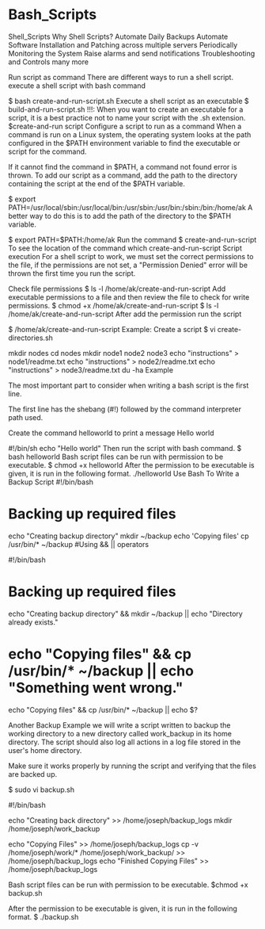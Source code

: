 # Bash_Scripts

Shell_Scripts
Why Shell Scripts?
Automate Daily Backups Automate Software Installation and Patching across multiple servers Periodically Monitoring the System Raise alarms and send notifications Troubleshooting and Controls many more

Run script as command
There are different ways to run a shell script. execute a shell script with bash command

$ bash create-and-run-script.sh
Execute a shell script as an executable
$ build-and-run-script.sh
!!!: When you want to create an executable for a script, it is a best practice not to name your script with the .sh extension.
$create-and-run script
Configure a script to run as a command
When a command is run on a Linux system, the operating system looks at the path configured in the $PATH environment variable to find the executable or script for the command.

If it cannot find the command in $PATH, a command not found error is thrown.
To add our script as a command, add the path to the directory containing the script at the end of the $PATH variable.

$ export PATH=/usr/local/sbin:/usr/local/bin:/usr/sbin:/usr/bin:/sbin:/bin:/home/ak
A better way to do this is to add the path of the directory to the $PATH variable.

$ export PATH=$PATH:/home/ak
Run the command
$ create-and-run-script
To see the location of the command
which create-and-run-script
Script execution For a shell script to work, we must set the correct permissions to the file, if the permissions are not set, a "Permission Denied" error will be thrown the first time you run the script.

Check file permissions
$ ls -l /home/ak/create-and-run-script
Add executable permissions to a file and then review the file to check for write permissions.
$ chmod +x /home/ak/create-and-run-script
$ ls -l /home/ak/create-and-run-script
After add the permission run the script

$ /home/ak/create-and-run-script
Example: Create a script
$ vi create-directories.sh

  mkdir nodes
  cd nodes
  mkdir node1 node2 node3
  echo "instructions" > node1/readme.txt
  echo "instructions" > node2/readme.txt
  echo "instructions" > node3/readme.txt
  du -ha
Example

The most important part to consider when writing a bash script is the first line.

The first line has the shebang (#!) followed by the command interpreter path used.

Create the command helloworld to print a message Hello world

#!/bin/sh
echo "Hello world"
Then run the script with bash command.
$ bash helloworld
Bash script files can be run with permission to be executable.
$ chmod +x helloworld
After the permission to be executable is given, it is run in the following format.
./helloworld
Use Bash To Write a Backup Script
#!/bin/bash

# Backing up required files

echo "Creating backup directory"
mkdir ~/backup
echo 'Copying files'
cp /usr/bin/* ~/backup
#Using && || operators

#!/bin/bash

# Backing up required files

echo "Creating backup directory" && mkdir ~/backup || echo "Directory already exists."
# echo "Copying files" && cp /usr/bin/* ~/backup || echo "Something went wrong."
echo "Copying files" && cp /usr/bin/* ~/backup || echo $?

Another Backup Example
we will write a script written to backup the working directory to a new directory called work_backup in its home directory. The script should also log all actions in a log file stored in the user's home directory.

Make sure it works properly by running the script and verifying that the files are backed up.

$ sudo vi backup.sh

#!/bin/bash

echo "Creating back directory" >> /home/joseph/backup_logs
mkdir /home/joseph/work_backup

echo "Copying Files" >> /home/joseph/backup_logs
cp -v /home/joseph/work/* /home/joseph/work_backup/ >> /home/joseph/backup_logs
echo "Finished Copying Files" >> /home/joseph/backup_logs

Bash script files can be run with permission to be executable. $chmod +x backup.sh

After the permission to be executable is given, it is run in the following format. $ ./backup.sh
